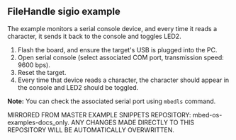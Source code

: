 ## FileHandle sigio example

The example monitors a serial console device, and every time it reads a character, it sends it back to the console and toggles LED2.

1. Flash the board, and ensure the target's USB is plugged into the PC.
2. Open serial console (select associated COM port, transmission speed: 9600 bps).
3. Reset the target.
4. Every time that device reads a character, the character should appear in the console and LED2 should be toggled.

**Note:** You can check the associated serial port using `mbedls` command.

MIRRORED FROM MASTER EXAMPLE SNIPPETS REPOSITORY: mbed-os-examples-docs_only.
ANY CHANGES MADE DIRECTLY TO THIS REPOSITORY WILL BE AUTOMATICALLY OVERWRITTEN.
